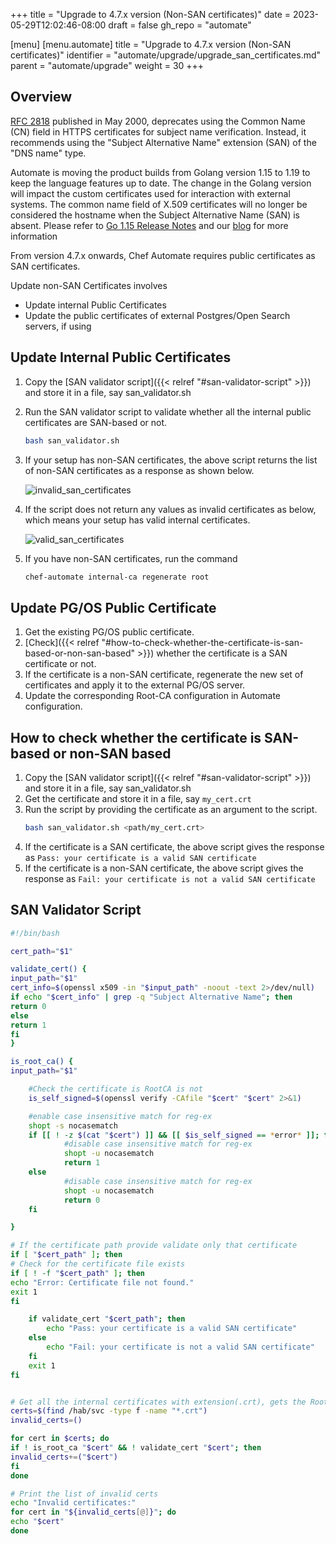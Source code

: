 +++
title = "Upgrade to 4.7.x version (Non-SAN certificates)"
date = 2023-05-29T12:02:46-08:00
draft = false
gh_repo = "automate"

[menu]
  [menu.automate]
    title = "Upgrade to 4.7.x version (Non-SAN certificates)"
    identifier = "automate/upgrade/upgrade_san_certificates.md"
    parent = "automate/upgrade"
    weight = 30
+++

## Overview
[RFC 2818](https://datatracker.ietf.org/doc/html/rfc2818#section-3.1) published in May 2000, deprecates using the Common Name (CN) field in HTTPS certificates for subject name verification.
Instead, it recommends using the "Subject Alternative Name" extension (SAN) of the "DNS name" type.

Automate is moving the product builds from Golang version 1.15 to 1.19 to keep the language features up to date.
The change in the Golang version will impact the custom certificates used for interaction with external systems.
The common name field of X.509 certificates will no longer be considered the hostname when the Subject Alternative Name (SAN) is absent.
Please refer to [Go 1.15 Release Notes](https://go.dev/doc/go1.15#commonname) and our [blog](https://www.chef.io/blog/upgrading-golang-version-in-the-early-june-23-automate-release) for more information

From version 4.7.x onwards, Chef Automate requires public certificates as SAN certificates.

Update non-SAN Certificates involves
- Update internal Public Certificates
- Update the public certificates of external Postgres/Open Search servers, if using

## Update Internal Public Certificates
1. Copy the [SAN validator script]({{< relref "#san-validator-script" >}}) and store it in a file, say san_validator.sh
2. Run the SAN validator script to validate whether all the internal public certificates are SAN-based or not.
    ```sh 
    bash san_validator.sh
    ```
3. If your setup has non-SAN certificates, the above script returns the list of non-SAN certificates as a response as shown below.

   ![invalid_san_certificates](/images/automate/invalid_san_certificates.png)
4. If the script does not return any values as invalid certificates as below, which means your setup has valid internal certificates.

   ![valid_san_certificates](/images/automate/valid_san_certificates.png)
5. If you have non-SAN certificates, run the command
    ```sh
    chef-automate internal-ca regenerate root
    ```

## Update PG/OS Public Certificate
1. Get the existing PG/OS public certificate.
2. [Check]({{< relref "#how-to-check-whether-the-certificate-is-san-based-or-non-san-based" >}}) whether the certificate is a SAN certificate or not.
3. If the certificate is a non-SAN certificate, regenerate the new set of certificates and apply it to the external PG/OS server.
4. Update the corresponding Root-CA configuration in Automate configuration.

## How to check whether the certificate is SAN-based or non-SAN based
1. Copy the [SAN validator script]({{< relref "#san-validator-script" >}}) and store it in a file, say san_validator.sh
2. Get the certificate and store it in a file, say `my_cert.crt`
3. Run the script by providing the certificate as an argument to the script.
    ```sh
    bash san_validator.sh <path/my_cert.crt>
    ```
4. If the certificate is a SAN certificate, the above script gives the response as `Pass: your certificate is a valid SAN certificate`
5. If the certificate is a non-SAN certificate, the above script gives the response as `Fail: your certificate is not a valid SAN certificate`

## SAN Validator Script
   ```sh
   #!/bin/bash
   
   cert_path="$1"
   
   validate_cert() {
   input_path="$1"
   cert_info=$(openssl x509 -in "$input_path" -noout -text 2>/dev/null)
   if echo "$cert_info" | grep -q "Subject Alternative Name"; then
   return 0
   else
   return 1
   fi
   }
   
   is_root_ca() {
   input_path="$1"
   
       #Check the certificate is RootCA is not
       is_self_signed=$(openssl verify -CAfile "$cert" "$cert" 2>&1)
   
       #enable case insensitive match for reg-ex
       shopt -s nocasematch
       if [[ ! -z $(cat "$cert") ]] && [[ $is_self_signed == *error* ]]; then
               #disable case insensitive match for reg-ex
               shopt -u nocasematch
               return 1
       else
               #disable case insensitive match for reg-ex
               shopt -u nocasematch
               return 0
       fi
   
   }
   
   # If the certificate path provide validate only that certificate
   if [ "$cert_path" ]; then
   # Check for the certificate file exists
   if [ ! -f "$cert_path" ]; then
   echo "Error: Certificate file not found."
   exit 1
   fi
   
       if validate_cert "$cert_path"; then
           echo "Pass: your certificate is a valid SAN certificate"
       else
           echo "Fail: your certificate is not a valid SAN certificate"
       fi
       exit 1
   fi
   
   
   # Get all the internal certificates with extension(.crt), gets the RootCA and public certificates
   certs=$(find /hab/svc -type f -name "*.crt")
   invalid_certs=()
   
   for cert in $certs; do
   if ! is_root_ca "$cert" && ! validate_cert "$cert"; then
   invalid_certs+=("$cert")
   fi
   done
   
   # Print the list of invalid certs
   echo "Invalid certificates:"
   for cert in "${invalid_certs[@]}"; do
   echo "$cert"
   done
   ```